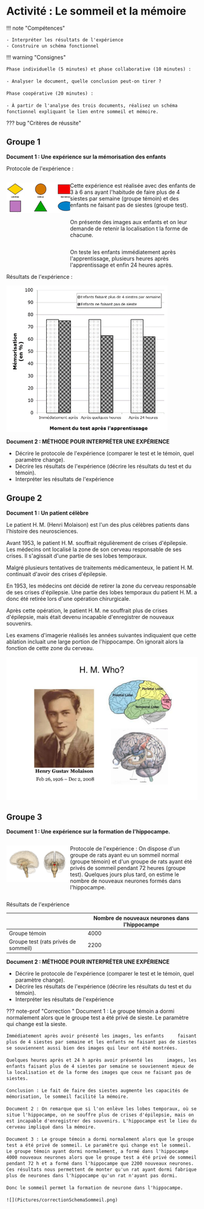 # Activité : Le sommeil et la mémoire

!!! note "Compétences"

    - Interpréter les résultats de l'expérience
    - Construire un schéma fonctionnel

!!! warning "Consignes"

    Phase individuelle (5 minutes) et phase collaborative (10 minutes) :

    - Analyser le document, quelle conclusion peut-on tirer ?

    Phase coopérative (20 minutes) :

    - À partir de l'analyse des trois documents, réalisez un schéma
    fonctionnel expliquant le lien entre sommeil et mémoire.

??? bug "Critères de réussite"
    




## Groupe 1


**Document 1 : Une expérience sur la mémorisation des enfants**

Protocole de l'expérience :

<div markdown style="display:flex; flex-direction:row;">

<div markdown style="display:flex; flex-direction:column; flex : 1 1 0">

![](Pictures/formesTestSommeil.png)
</div>

<div markdown style="display:flex; flex-direction:column; flex : 2 1 0">

Cette expérience est réalisée avec des enfants de 3 à 6 ans ayant l'habitude de faire plus de 4 siestes par semaine (groupe témoin) et des enfants ne faisant pas de siestes (groupe test).

On présente des images aux enfants et on leur demande de retenir la localisation t la forme de chacune.

On teste les enfants immédiatement après l'apprentissage, plusieurs heures après l'apprentissage et enfin 24 heures après.

</div>
</div>
Résultats de l'expérience :

![](Pictures/graphTestSommeil.png)

**Document 2 : MÉTHODE POUR INTERPRÉTER UNE EXPÉRIENCE**

- Décrire le protocole de l'expérience (comparer le test et le témoin, quel paramètre change).
- Décrire les résultats de l'expérience (décrire les résultats du test et du témoin).
- Interpréter les résultats de l'expérience

## Groupe 2

**Document 1 : Un patient célèbre**

Le patient H. M. (Henri Molaison) est l'un des plus célèbres patients dans l'histoire des neurosciences.

Avant 1953, le patient H. M. souffrait régulièrement de crises d'épilepsie. Les médecins ont localisé la zone de son cerveau responsable de ses crises. Il s'agissait d'une partie de ses lobes temporaux.

Malgré plusieurs tentatives de traitements médicamenteux, le patient H. M. continuait d'avoir des crises d'épilepsie.

En 1953, les médecins ont décidé de retirer la zone du cerveau responsable de ses crises d'épilepsie. Une partie des lobes temporaux du patient H. M. a donc été retirée lors d'une opération chirurgicale.

Après cette opération, le patient H. M. ne souffrait plus de crises d'épilepsie, mais était devenu incapable d'enregistrer de nouveaux souvenirs.

Les examens d'imagerie réalisés les années suivantes indiquaient que cette ablation incluait une large portion de l'hippocampe. On ignorait alors la fonction de cette zone du cerveau.

![](Pictures/illustrationPatientHM.jpg)



## Groupe 3


**Document 1 : Une expérience sur la formation de l'hippocampe.**

<div markdown style="display:flex; flex-direction:row;">

<div markdown style="display:flex; flex-direction:column; flex : 1 1 0">


![Localisation hippocampe](Pictures/schemaLocalisationHippocampe.png)

</div>
<div markdown style="display:flex; flex-direction:column; flex : 2 1 0">

Protocole de l'expérience :
On dispose d'un groupe de rats ayant eu un sommeil normal (groupe témoin) et d'un groupe de rats ayant été privés de sommeil pendant 72 heures (groupe test). Quelques jours plus tard, on estime le nombre de nouveaux neurones formés dans l'hippocampe.

</div>
</div>


Résultats de l'expérience

| | Nombre de nouveaux neurones dans l'hippocampe |
|-----|-----------|               
| Groupe témoin | 4000|
| Groupe test (rats privés de sommeil) | 2200|

**Document 2 : MÉTHODE POUR INTERPRÉTER UNE EXPÉRIENCE**

- Décrire le protocole de l'expérience (comparer le test et le témoin, quel paramètre change).
- Décrire les résultats de l'expérience (décrire les résultats du test et du témoin).
- Interpréter les résultats de l'expérience

??? note-prof "Correction "
    Document 1 : Le groupe témoin a dormi normalement alors que le groupe test a été privé de sieste. Le paramètre qui change est la sieste.

    Immédiatement après avoir présenté les images, les enfants     faisant plus de 4 siestes par semaine et les enfants ne faisant pas de siestes se souviennent aussi bien des images qui leur ont été montrées.

    Quelques heures après et 24 h après avoir présenté les     images, les enfants faisant plus de 4 siestes par semaine se souviennent mieux de la localisation et de la forme des images que ceux ne faisant pas de siestes.

    Conclusion : Le fait de faire des siestes augmente les capacités de mémorisation, le sommeil facilité la mémoire.

    Document 2 : On remarque que si l'on enlève les lobes temporaux, où se situe l'hippocampe, on ne souffre plus de crises d'épilepsie, mais on est incapable d'enregistrer des souvenirs. L'hippocampe est le lieu du cerveau impliqué dans la mémoire.

    Document 3 : Le groupe témoin a dormi normalement alors que le groupe test a été privé de sommeil. Le paramètre qui change est le sommeil. Le groupe témoin ayant dormi normalement, a formé dans l'hippocampe 4000 nouveaux neurones alors que le groupe test a été privé de sommeil pendant 72 h et a formé dans l'hippocampe que 2200 nouveaux neurones. Ces résultats nous permettent de monter qu'un rat ayant dormi fabrique plus de neurones dans l'hippocampe qu'un rat n'ayant pas dormi. 

    Donc le sommeil permet la formation de neurone dans l'hippocampe.

    ![](Pictures/correctionSchemaSommeil.png)
